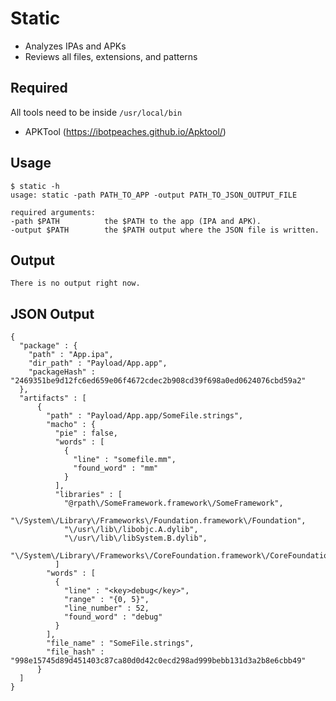 # Static
- Analyzes  IPAs and APKs
- Reviews all files, extensions, and patterns

Required
----------
All tools need to be inside `/usr/local/bin`

- APKTool (https://ibotpeaches.github.io/Apktool/)


Usage
----------
```
$ static -h
usage: static -path PATH_TO_APP -output PATH_TO_JSON_OUTPUT_FILE

required arguments:
-path $PATH          the $PATH to the app (IPA and APK).
-output $PATH        the $PATH output where the JSON file is written.
```

Output
----------
```
There is no output right now.
```

JSON Output
----------
```
{
  "package" : {
    "path" : "App.ipa",
    "dir_path" : "Payload/App.app",
    "packageHash" : "2469351be9d12fc6ed659e06f4672cdec2b908cd39f698a0ed0624076cbd59a2"
  },
  "artifacts" : [
      {
        "path" : "Payload/App.app/SomeFile.strings",
        "macho" : {
          "pie" : false,
          "words" : [
            {
              "line" : "somefile.mm",
              "found_word" : "mm"
            }
          ],
          "libraries" : [
            "@rpath\/SomeFramework.framework\/SomeFramework",
            "\/System\/Library\/Frameworks\/Foundation.framework\/Foundation",
            "\/usr\/lib\/libobjc.A.dylib",
            "\/usr\/lib\/libSystem.B.dylib",
            "\/System\/Library\/Frameworks\/CoreFoundation.framework\/CoreFoundation"
          ]
        "words" : [
          {
            "line" : "<key>debug</key>",
            "range" : "{0, 5}",
            "line_number" : 52,
            "found_word" : "debug"
          }
        ],
        "file_name" : "SomeFile.strings",
        "file_hash" : "998e15745d89d451403c87ca80d0d42c0ecd298ad999bebb131d3a2b8e6cbb49"
      }
  ]
}

```
